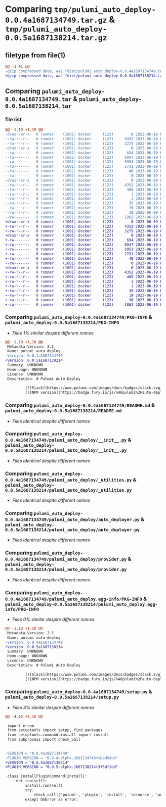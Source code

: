 # Comparing `tmp/pulumi_auto_deploy-0.0.4a1687134749.tar.gz` & `tmp/pulumi_auto_deploy-0.0.5a1687138214.tar.gz`

## filetype from file(1)

```diff
@@ -1 +1 @@
-gzip compressed data, was "dist/pulumi_auto_deploy-0.0.4a1687134749.tar", last modified: Mon Jun 19 00:35:21 2023, max compression
+gzip compressed data, was "dist/pulumi_auto_deploy-0.0.5a1687138214.tar", last modified: Mon Jun 19 01:32:35 2023, max compression
```

## Comparing `pulumi_auto_deploy-0.0.4a1687134749.tar` & `pulumi_auto_deploy-0.0.5a1687138214.tar`

### file list

```diff
@@ -1,19 +1,19 @@
-drwxr-xr-x   0 runner    (1001) docker     (123)        0 2023-06-19 00:35:21.000000 pulumi_auto_deploy-0.0.4a1687134749/
--rw-r--r--   0 runner    (1001) docker     (123)     4352 2023-06-19 00:35:21.000000 pulumi_auto_deploy-0.0.4a1687134749/PKG-INFO
--rw-r--r--   0 runner    (1001) docker     (123)     3275 2023-06-19 00:35:19.000000 pulumi_auto_deploy-0.0.4a1687134749/README.md
-drwxr-xr-x   0 runner    (1001) docker     (123)        0 2023-06-19 00:35:21.000000 pulumi_auto_deploy-0.0.4a1687134749/pulumi_auto_deploy/
--rw-------   0 runner    (1001) docker     (123)      654 2023-06-19 00:35:19.000000 pulumi_auto_deploy-0.0.4a1687134749/pulumi_auto_deploy/__init__.py
--rw-------   0 runner    (1001) docker     (123)     8047 2023-06-19 00:35:19.000000 pulumi_auto_deploy-0.0.4a1687134749/pulumi_auto_deploy/_utilities.py
--rw-------   0 runner    (1001) docker     (123)     8953 2023-06-19 00:35:19.000000 pulumi_auto_deploy-0.0.4a1687134749/pulumi_auto_deploy/auto_deployer.py
--rw-------   0 runner    (1001) docker     (123)     2731 2023-06-19 00:35:19.000000 pulumi_auto_deploy-0.0.4a1687134749/pulumi_auto_deploy/provider.py
--rw-------   0 runner    (1001) docker     (123)       48 2023-06-19 00:35:19.000000 pulumi_auto_deploy-0.0.4a1687134749/pulumi_auto_deploy/pulumi-plugin.json
--rw-------   0 runner    (1001) docker     (123)        0 2023-06-19 00:35:19.000000 pulumi_auto_deploy-0.0.4a1687134749/pulumi_auto_deploy/py.typed
-drwxr-xr-x   0 runner    (1001) docker     (123)        0 2023-06-19 00:35:21.000000 pulumi_auto_deploy-0.0.4a1687134749/pulumi_auto_deploy.egg-info/
--rw-r--r--   0 runner    (1001) docker     (123)     4352 2023-06-19 00:35:21.000000 pulumi_auto_deploy-0.0.4a1687134749/pulumi_auto_deploy.egg-info/PKG-INFO
--rw-r--r--   0 runner    (1001) docker     (123)      465 2023-06-19 00:35:21.000000 pulumi_auto_deploy-0.0.4a1687134749/pulumi_auto_deploy.egg-info/SOURCES.txt
--rw-r--r--   0 runner    (1001) docker     (123)        1 2023-06-19 00:35:21.000000 pulumi_auto_deploy-0.0.4a1687134749/pulumi_auto_deploy.egg-info/dependency_links.txt
--rw-r--r--   0 runner    (1001) docker     (123)        1 2023-06-19 00:35:21.000000 pulumi_auto_deploy-0.0.4a1687134749/pulumi_auto_deploy.egg-info/not-zip-safe
--rw-r--r--   0 runner    (1001) docker     (123)       35 2023-06-19 00:35:21.000000 pulumi_auto_deploy-0.0.4a1687134749/pulumi_auto_deploy.egg-info/requires.txt
--rw-r--r--   0 runner    (1001) docker     (123)       19 2023-06-19 00:35:21.000000 pulumi_auto_deploy-0.0.4a1687134749/pulumi_auto_deploy.egg-info/top_level.txt
--rw-r--r--   0 runner    (1001) docker     (123)       38 2023-06-19 00:35:21.000000 pulumi_auto_deploy-0.0.4a1687134749/setup.cfg
--rw-------   0 runner    (1001) docker     (123)     1862 2023-06-19 00:35:19.000000 pulumi_auto_deploy-0.0.4a1687134749/setup.py
+drwxr-xr-x   0 runner    (1001) docker     (123)        0 2023-06-19 01:32:35.000000 pulumi_auto_deploy-0.0.5a1687138214/
+-rw-r--r--   0 runner    (1001) docker     (123)     4352 2023-06-19 01:32:35.000000 pulumi_auto_deploy-0.0.5a1687138214/PKG-INFO
+-rw-r--r--   0 runner    (1001) docker     (123)     3275 2023-06-19 01:32:34.000000 pulumi_auto_deploy-0.0.5a1687138214/README.md
+drwxr-xr-x   0 runner    (1001) docker     (123)        0 2023-06-19 01:32:35.000000 pulumi_auto_deploy-0.0.5a1687138214/pulumi_auto_deploy/
+-rw-------   0 runner    (1001) docker     (123)      654 2023-06-19 01:32:34.000000 pulumi_auto_deploy-0.0.5a1687138214/pulumi_auto_deploy/__init__.py
+-rw-------   0 runner    (1001) docker     (123)     8047 2023-06-19 01:32:34.000000 pulumi_auto_deploy-0.0.5a1687138214/pulumi_auto_deploy/_utilities.py
+-rw-------   0 runner    (1001) docker     (123)     8953 2023-06-19 01:32:34.000000 pulumi_auto_deploy-0.0.5a1687138214/pulumi_auto_deploy/auto_deployer.py
+-rw-------   0 runner    (1001) docker     (123)     2731 2023-06-19 01:32:34.000000 pulumi_auto_deploy-0.0.5a1687138214/pulumi_auto_deploy/provider.py
+-rw-------   0 runner    (1001) docker     (123)       48 2023-06-19 01:32:34.000000 pulumi_auto_deploy-0.0.5a1687138214/pulumi_auto_deploy/pulumi-plugin.json
+-rw-------   0 runner    (1001) docker     (123)        0 2023-06-19 01:32:34.000000 pulumi_auto_deploy-0.0.5a1687138214/pulumi_auto_deploy/py.typed
+drwxr-xr-x   0 runner    (1001) docker     (123)        0 2023-06-19 01:32:35.000000 pulumi_auto_deploy-0.0.5a1687138214/pulumi_auto_deploy.egg-info/
+-rw-r--r--   0 runner    (1001) docker     (123)     4352 2023-06-19 01:32:35.000000 pulumi_auto_deploy-0.0.5a1687138214/pulumi_auto_deploy.egg-info/PKG-INFO
+-rw-r--r--   0 runner    (1001) docker     (123)      465 2023-06-19 01:32:35.000000 pulumi_auto_deploy-0.0.5a1687138214/pulumi_auto_deploy.egg-info/SOURCES.txt
+-rw-r--r--   0 runner    (1001) docker     (123)        1 2023-06-19 01:32:35.000000 pulumi_auto_deploy-0.0.5a1687138214/pulumi_auto_deploy.egg-info/dependency_links.txt
+-rw-r--r--   0 runner    (1001) docker     (123)        1 2023-06-19 01:32:35.000000 pulumi_auto_deploy-0.0.5a1687138214/pulumi_auto_deploy.egg-info/not-zip-safe
+-rw-r--r--   0 runner    (1001) docker     (123)       35 2023-06-19 01:32:35.000000 pulumi_auto_deploy-0.0.5a1687138214/pulumi_auto_deploy.egg-info/requires.txt
+-rw-r--r--   0 runner    (1001) docker     (123)       19 2023-06-19 01:32:35.000000 pulumi_auto_deploy-0.0.5a1687138214/pulumi_auto_deploy.egg-info/top_level.txt
+-rw-r--r--   0 runner    (1001) docker     (123)       38 2023-06-19 01:32:35.000000 pulumi_auto_deploy-0.0.5a1687138214/setup.cfg
+-rw-------   0 runner    (1001) docker     (123)     1862 2023-06-19 01:32:34.000000 pulumi_auto_deploy-0.0.5a1687138214/setup.py
```

### Comparing `pulumi_auto_deploy-0.0.4a1687134749/PKG-INFO` & `pulumi_auto_deploy-0.0.5a1687138214/PKG-INFO`

 * *Files 1% similar despite different names*

```diff
@@ -1,10 +1,10 @@
 Metadata-Version: 2.1
 Name: pulumi_auto_deploy
-Version: 0.0.4a1687134749
+Version: 0.0.5a1687138214
 Summary: UNKNOWN
 Home-page: UNKNOWN
 License: UNKNOWN
 Description: # Pulumi Auto Deploy
         
         [![Slack](https://www.pulumi.com/images/docs/badges/slack.svg)](https://slack.pulumi.com)
         [![NPM version](https://badge.fury.io/js/%40pulumi%2Fauto-deploy.svg)](https://www.npmjs.com/package/@pulumi/auto-deploy)
```

### Comparing `pulumi_auto_deploy-0.0.4a1687134749/README.md` & `pulumi_auto_deploy-0.0.5a1687138214/README.md`

 * *Files identical despite different names*

### Comparing `pulumi_auto_deploy-0.0.4a1687134749/pulumi_auto_deploy/__init__.py` & `pulumi_auto_deploy-0.0.5a1687138214/pulumi_auto_deploy/__init__.py`

 * *Files identical despite different names*

### Comparing `pulumi_auto_deploy-0.0.4a1687134749/pulumi_auto_deploy/_utilities.py` & `pulumi_auto_deploy-0.0.5a1687138214/pulumi_auto_deploy/_utilities.py`

 * *Files identical despite different names*

### Comparing `pulumi_auto_deploy-0.0.4a1687134749/pulumi_auto_deploy/auto_deployer.py` & `pulumi_auto_deploy-0.0.5a1687138214/pulumi_auto_deploy/auto_deployer.py`

 * *Files identical despite different names*

### Comparing `pulumi_auto_deploy-0.0.4a1687134749/pulumi_auto_deploy/provider.py` & `pulumi_auto_deploy-0.0.5a1687138214/pulumi_auto_deploy/provider.py`

 * *Files identical despite different names*

### Comparing `pulumi_auto_deploy-0.0.4a1687134749/pulumi_auto_deploy.egg-info/PKG-INFO` & `pulumi_auto_deploy-0.0.5a1687138214/pulumi_auto_deploy.egg-info/PKG-INFO`

 * *Files 0% similar despite different names*

```diff
@@ -1,10 +1,10 @@
 Metadata-Version: 2.1
 Name: pulumi-auto-deploy
-Version: 0.0.4a1687134749
+Version: 0.0.5a1687138214
 Summary: UNKNOWN
 Home-page: UNKNOWN
 License: UNKNOWN
 Description: # Pulumi Auto Deploy
         
         [![Slack](https://www.pulumi.com/images/docs/badges/slack.svg)](https://slack.pulumi.com)
         [![NPM version](https://badge.fury.io/js/%40pulumi%2Fauto-deploy.svg)](https://www.npmjs.com/package/@pulumi/auto-deploy)
```

### Comparing `pulumi_auto_deploy-0.0.4a1687134749/setup.py` & `pulumi_auto_deploy-0.0.5a1687138214/setup.py`

 * *Files 4% similar despite different names*

```diff
@@ -4,16 +4,16 @@
 
 import errno
 from setuptools import setup, find_packages
 from setuptools.command.install import install
 from subprocess import check_call
 
 
-VERSION = "0.0.4a1687134749"
-PLUGIN_VERSION = "0.0.4-alpha.1687134749+cbad54cb"
+VERSION = "0.0.5a1687138214"
+PLUGIN_VERSION = "0.0.5-alpha.1687138214+3f6df2ed"
 
 class InstallPluginCommand(install):
     def run(self):
         install.run(self)
         try:
             check_call(['pulumi', 'plugin', 'install', 'resource', 'auto-deploy', PLUGIN_VERSION])
         except OSError as error:
```

